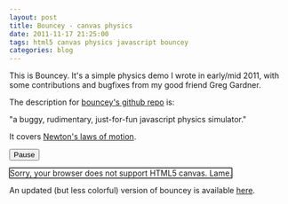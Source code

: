 ```yaml
---
layout: post
title: Bouncey - canvas physics
date: 2011-11-17 21:25:00
tags: html5 canvas physics javascript bouncey
categories: blog
---
```


This is Bouncey.  It's a simple physics demo I wrote in early/mid 2011, with some contributions and bugfixes from my good friend Greg Gardner.

The description for [bouncey's github repo](https://github.com/mwcz/bouncey) is:

<quote>"a buggy, rudimentary, just-for-fun javascript physics simulator."</quote>

It covers [Newton's laws of motion](http://en.wikipedia.org/wiki/Newton's_laws_of_motion).

<style type="text/css">
#cnvs {
    margin: 0 auto;
    border: 1px solid black;
    -webkit-box-shadow: 0px 0px 3px rgba( 0, 0, 0, 0.7 );
       -moz-box-shadow: 0px 0px 3px rgba( 0, 0, 0, 0.7 );
         -o-box-shadow: 0px 0px 3px rgba( 0, 0, 0, 0.7 );
            box-shadow: 0px 0px 3px rgba( 0, 0, 0, 0.7 );
}
</style>


<script type="text/javascript" src="/static/js/007/bouncey.js"></script> 

<script type="text/javascript">

window.onload = function() {
 
    canvas_element        = document.getElementById('cnvs');
    canvas_element.width  = W;
    canvas_element.height = H;
 
    canvas = canvas_element.getContext('2d');
 
    // create some squares with random velocities in the center of the canvas
    // objects are stored in the format 
    //      [ X, Y, X_velocity, Y_velocity, width, height, [R,G,B] ]
    var x, y, w, h, v_x, v_y, r, g, b, new_obj;
 
    // calculate all the possible initial y positions
    y_positions = [];
    for( var i = OBJ_HEIGHT; i < H - OBJ_HEIGHT; i += 2 * OBJ_HEIGHT )
        y_positions.push( i );
 
    // calculate all the possible initial x positions
    x_positions = [];
    for( var i = OBJ_WIDTH; i < W - OBJ_WIDTH; i += 2 * OBJ_WIDTH )
        x_positions.push( i );
 
    /*
    */
    for( var i = 0; i < 40; ++i ) {
 
        // create values for the object
        x   = x_positions[ i % x_positions.length ];
        y   = y_positions[ Math.floor( i / x_positions.length ) % y_positions.length ];
        v_x = Math.random() * OBJ_MAX_VELOCITY*2 - OBJ_MAX_VELOCITY;
        v_y = Math.random() * OBJ_MAX_VELOCITY*2 - OBJ_MAX_VELOCITY;
        r   = Math.floor( Math.random() * 200 + 55 ); // random value 55..255
        g   = Math.floor( Math.random() * 200 + 55 );
        b   = Math.floor( Math.random() * 200 + 55 );
 
        // add the object to the scene
        var color = 'rgb(' + r + ',' + g + ',' + b + ')';
        var new_obj = new Circle( x, y, OBJ_R, v_x, v_y, color );
 
        objs.push( new_obj );
    }
 
    setInterval( make_frame, PERIOD );
 
}

</script>

 
<button onclick="paused++;paused%=2;">Pause</button> 
 
<canvas id="cnvs" width="500" height="375"> 
    Sorry, your browser does not support HTML5 canvas.  Lame.
</canvas> 

An updated (but less colorful) version of bouncey is available [here](/blog/2011/11/17/bouncey-returns---more-canvas-physics/ "newer bouncey").
